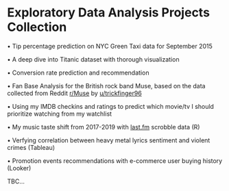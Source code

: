# Exploratory Data Analysis Projects Collection
• Tip percentage prediction on NYC Green Taxi data for September 2015

• A deep dive into Titanic dataset with thorough visualization

• Conversion rate prediction and recommendation

• Fan Base Analysis for the British rock band Muse, based on the data collected from Reddit [r/Muse](https://www.reddit.com/r/Muse/) by [u/trickfinger96](https://www.reddit.com/user/trickfinger96/)

• Using my IMDB checkins and ratings to predict which movie/tv I should prioritize watching from my watchlist

• My music taste shift from 2017-2019 with [last.fm](https://www.last.fm/user/ShakingKelly) scrobble data (R)

• Verfying correlation between heavy metal lyrics sentiment and violent crimes (Tableau)

• Promotion events recommendations with e-commerce user buying history (Looker)

TBC...
